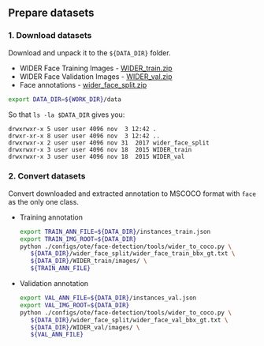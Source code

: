 ## Prepare datasets

### 1. Download datasets

Download and unpack it to the `${DATA_DIR}` folder.
* WIDER Face Training Images - [WIDER_train.zip](https://drive.google.com/file/d/0B6eKvaijfFUDQUUwd21EckhUbWs/view?usp=sharing)
* WIDER Face Validation Images - [WIDER_val.zip](https://drive.google.com/file/d/0B6eKvaijfFUDd3dIRmpvSk8tLUk/view?usp=sharing)
* Face annotations - [wider_face_split.zip](http://mmlab.ie.cuhk.edu.hk/projects/WIDERFace/support/bbx_annotation/wider_face_split.zip)

```bash
export DATA_DIR=${WORK_DIR}/data
```

So that `ls -la $DATA_DIR` gives you:
```
drwxrwxr-x 5 user user 4096 nov  3 12:42 .
drwxr-xr-x 8 user user 4096 nov  3 12:42 ..
drwxrwxr-x 2 user user 4096 nov 31  2017 wider_face_split
drwxrwxr-x 3 user user 4096 nov 18  2015 WIDER_train
drwxrwxr-x 3 user user 4096 nov 18  2015 WIDER_val
```

### 2. Convert datasets

Convert downloaded and extracted annotation to MSCOCO format with `face` as the only one class.

* Training annotation

   ```bash
   export TRAIN_ANN_FILE=${DATA_DIR}/instances_train.json
   export TRAIN_IMG_ROOT=${DATA_DIR}
   python ./configs/ote/face-detection/tools/wider_to_coco.py \
      ${DATA_DIR}/wider_face_split/wider_face_train_bbx_gt.txt \
      ${DATA_DIR}/WIDER_train/images/ \
      ${TRAIN_ANN_FILE}
   ```

* Validation annotation

   ```bash
   export VAL_ANN_FILE=${DATA_DIR}/instances_val.json
   export VAL_IMG_ROOT=${DATA_DIR}
   python ./configs/ote/face-detection/tools/wider_to_coco.py \
      ${DATA_DIR}/wider_face_split/wider_face_val_bbx_gt.txt \
      ${DATA_DIR}/WIDER_val/images/ \
      ${VAL_ANN_FILE}
   ```

